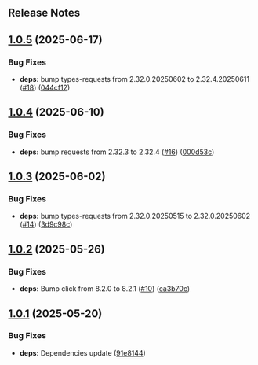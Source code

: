 Release Notes
---

## [1.0.5](https://github.com/inlyse/inlyse-python/compare/1.0.4...1.0.5) (2025-06-17)


### Bug Fixes

* **deps:** bump types-requests from 2.32.0.20250602 to 2.32.4.20250611 ([#18](https://github.com/inlyse/inlyse-python/issues/18)) ([044cf12](https://github.com/inlyse/inlyse-python/commit/044cf12bba536cb5ba9b55e2793a615202d9ddaa))

## [1.0.4](https://github.com/inlyse/inlyse-python/compare/1.0.3...1.0.4) (2025-06-10)


### Bug Fixes

* **deps:** bump requests from 2.32.3 to 2.32.4 ([#16](https://github.com/inlyse/inlyse-python/issues/16)) ([000d53c](https://github.com/inlyse/inlyse-python/commit/000d53c759b31fdea483e31b3487e623cb580099))

## [1.0.3](https://github.com/inlyse/inlyse-python/compare/1.0.2...1.0.3) (2025-06-02)


### Bug Fixes

* **deps:** bump types-requests from 2.32.0.20250515 to 2.32.0.20250602 ([#14](https://github.com/inlyse/inlyse-python/issues/14)) ([3d9c98c](https://github.com/inlyse/inlyse-python/commit/3d9c98c1c57bbe76ad1cd15697521080da7f207a))

## [1.0.2](https://github.com/inlyse/inlyse-python/compare/1.0.1...1.0.2) (2025-05-26)


### Bug Fixes

* **deps:** Bump click from 8.2.0 to 8.2.1 ([#10](https://github.com/inlyse/inlyse-python/issues/10)) ([ca3b70c](https://github.com/inlyse/inlyse-python/commit/ca3b70c9ecc75eea77fc708e76f6d3c6c4087249))

## [1.0.1](https://github.com/inlyse/inlyse-python/compare/1.0.0...1.0.1) (2025-05-20)


### Bug Fixes

* **deps:** Dependencies update ([91e8144](https://github.com/inlyse/inlyse-python/commit/91e81448d68a6a61f30b972f82164792316b2ce3))
